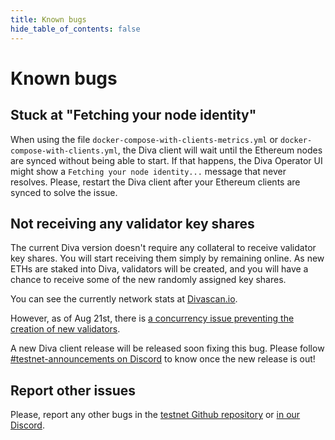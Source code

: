 ```yaml
---
title: Known bugs
hide_table_of_contents: false
---
```


# Known bugs

## Stuck at "Fetching your node identity"

When using the file `docker-compose-with-clients-metrics.yml` or `docker-compose-with-clients.yml`, the Diva client will wait until the Ethereum nodes are synced without being able to start. If that happens, the Diva Operator UI might show a `Fetching your node identity...` message that never resolves. Please, restart the Diva client after your Ethereum clients are synced to solve the issue.

## Not receiving any validator key shares

The current Diva version doesn't require any collateral to receive validator key shares. You will start receiving them simply by remaining online. As new ETHs are staked into Diva, validators will be created, and you will have a chance to receive some of the new randomly assigned key shares.

You can see the currently network stats at [Divascan.io](https://divascan.io/).

However, as of Aug 21st, there is [a concurrency issue preventing the creation of new validators](https://discord.com/channels/1041618287500460083/1139972545144160256/1142489182023991307).

A new Diva client release will be released soon fixing this bug. Please follow [#testnet-announcements on Discord](https://discord.com/channels/1041618287500460083/1139972545144160256) to know once the new release is out!


## Report other issues

Please, report any other bugs in the [testnet Github repository](https://github.com/shamirlabs/diva-alpha-net/issues) or [in our Discord](https://discord.com/invite/diva).

